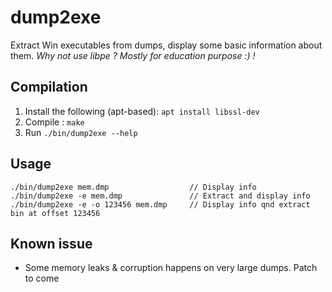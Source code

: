 # dump2exe
Extract Win executables from dumps, display some basic information about them.
*Why not use libpe ? Mostly for education purpose :) !*

## Compilation
1. Install the following (apt-based): `apt install libssl-dev`
2. Compile : `make`
3. Run `./bin/dump2exe --help`  

## Usage
```
./bin/dump2exe mem.dmp                  // Display info 
./bin/dump2exe -e mem.dmp               // Extract and display info
./bin/dump2exe -e -o 123456 mem.dmp     // Display info qnd extract bin at offset 123456
```

## Known issue
- Some memory leaks & corruption happens on very large dumps. Patch to come 
